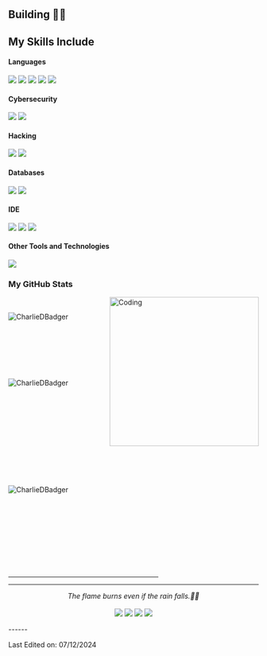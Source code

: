 ## Building 🧱🔨

## My Skills Include

<h4> Languages </h4>
<span> 
  <img src="https://img.shields.io/badge/Python-3776AB?style=for-the-badge&logo=python&logoColor=white">
  <img src="https://img.shields.io/badge/Java-EC7063?style=for-the-badge&logoColor=white">
  <img src="https://img.shields.io/badge/CSharp-00599C?style=for-the-badge&logo=cplusplus&logoColor=white">
  <img src="https://img.shields.io/badge/C-AF7AC5?style=for-the-badge&logo=c&logoColor=white">
  <img src="https://img.shields.io/badge/Bash-2ECC71?style=for-the-badge&logo=gnubash&logoColor=white">
</span>

<h4> Cybersecurity </h4>
<span>
  <img src="https://img.shields.io/badge/Wireshark-1679A7?style=for-the-badge&logo=wireshark&logoColor=white">
  <img src="https://img.shields.io/badge/VirusTotal-394EFF?style=for-the-badge&logo=virustotal&logoColor=white">
</span>

<h4> Hacking </h4>
<span>
  <img src="https://img.shields.io/badge/Metasploit-2596CD?style=for-the-badge&logo=metasploit&logoColor=white">
  <img src="https://img.shields.io/badge/KaliLinux-557C94?style=for-the-badge&logo=kalilinux&logoColor=white">
</span>

<h4> Databases </h4>
<span>
  <img src="https://img.shields.io/badge/Oracle-F80000?style=for-the-badge&logo=oracle&logoColor=white">
  <img src="https://img.shields.io/badge/MySQL-4479A1?style=for-the-badge&logo=mysql&logoColor=white">
</span>

<h4> IDE </h4>
<span>
<img src="https://img.shields.io/badge/PyCharm-000000?style=for-the-badge&logo=pycharm&logoColor=white">
<img src="https://img.shields.io/badge/Visual_Studio_Code-0078D4?style=for-the-badge&logoColor=white">
<img src="https://img.shields.io/badge/Eclipse-2C2255?style=for-the-badge&logo=eclipse&logoColor=white">
</span>

<h4> Other Tools and Technologies </h4>
<span>
  <img src="https://img.shields.io/badge/Git-F05032?style=for-the-badge&logo=git&logoColor=white">
</span>


<h3>My GitHub Stats</h3>
<img align="right" alt="Coding" width="300" src="https://cdn.dribbble.com/users/1277312/screenshots/14733298/media/39b1045e593737587dd60e42c8422d1f.gif" >
<br>


<p><img align="left" src="https://github-readme-stats.vercel.app/api/top-langs?username=CharlieDBadger&show_icons=true&theme=dark&locale=en&layout=compact" alt="CharlieDBadger" /></p>

<br><br><br><br><br><br><br>
<p>&nbsp;<img align="left" src="https://github-readme-stats.vercel.app/api?username=CharlieDBadger&show_icons=true&theme=dark&locale=en" alt="CharlieDBadger" /></p>
<br><br><br><br><br><br><br><br><br><br>

<p><img align="left" src="https://github-readme-streak-stats.herokuapp.com/?user=CharlieDBadger&theme=dark" alt="CharlieDBadger" /></p>
<br><br><br><br><br><br><br><br><br><br>
<hr width="60%" >

<hr>
<p align="center">
   <i>The flame burns even if the rain falls.🐦‍🔥 </i>
   <br>
<br>	
<a target="_blank" href="https://www.linkedin.com/in/birunthaban-sarventhiran/"><img src="https://img.shields.io/badge/-LinkedIn-0077B5?style=for-the-badge&logo=Linkedin&logoColor=white"></img></a>
<a target="_blank" href="mailto:charliedevbadger@gmail.com"><img src="https://img.shields.io/badge/-Gmail-D14836?style=for-the-badge&logo=Gmail&logoColor=white"></img></a>
<a target="_blank" href="https://holy-waitress-abf.notion.site/La-Fortaleza-del-Tej-n-TechBlog-14b9a466f0dd80aba93ad7f2c0712a7d"><img src="https://img.shields.io/badge/-Notion-000000?style=for-the-badge&logo=Notion&logoColor=white"></img></a>
<a target="_blank" href="https://twitter.com/CharlieDBadger1"><img src="https://img.shields.io/badge/-Twitter-000000?style=for-the-badge&logo=X&logoColor=white"></img></a>
<br>
</p>
------

Last Edited on: 07/12/2024
